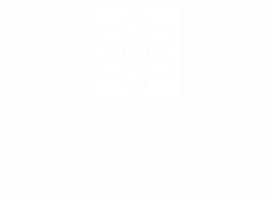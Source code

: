 <div align="center" style="display: flex; flex-direction: column; justify-content: center; align-items: center; height: 100vh;">
    <img  width="160" src="https://github.com/azedeveloper/NanoCode/blob/main/src-tauri/icons/128x128@2x.png" alt="NanoCode logo" class="scaled-image">
    <h1 style="color: white; " class="white-text scaled-text">NanoCode</h1>
    <h2 style="color: white; " class="white-text scaled-text">Minimalistic, Open-Source and Light-weight code editor</h2>
</div>

![](https://i.ibb.co/YL1DWSs/image.png)

### Information:


It was made by [AzE](https://azedev.net/) (me) 👋

Using [Tauri](https://tauri.app/), [JavaScript](https://javascript.com) and the [CodeMirror Library](https://codemirror.net/). 📝

I recommend checking out the [documentation](https://azedev.gitbook.io/nanocode) before using it! 📖


### Download:

- Go to the [website](https://azedeveloper.github.io/NanoCode)
- Click the "Download" button.
- Download and Run the MSI file.
- Follow the install instructions.
- You now have NanoCode installed on your system! 

### Features:

- Open and Save files with CTRL + O and CTRL + S.
- Syntax Highlighting and a cool theme with the CodeMirror library.
- The app is only 8.5mb at the moment!


### Checklist:

NanoCode is not close to being finished yet, these are the stuff that I'm working on:

- [X] A File Explorer
- [ ] LSP Support
- [ ] Custom Themes and a Theme Maker
- [ ] An in-built Terminal
- [ ] Better developer experience such as shortcuts and stuff.

You can always DM me on Discord if you have any ideas: **AzE#8373**.

### Donations:

NanoCode is and always will remain free of charge, but if you are willing to donate you can do so on my paypal:

![](https://i.ibb.co/cyxrYdW/money-payment-paypal-icon-icon.png)

[paypal.me/azedev](https://paypal.me/azedev)


